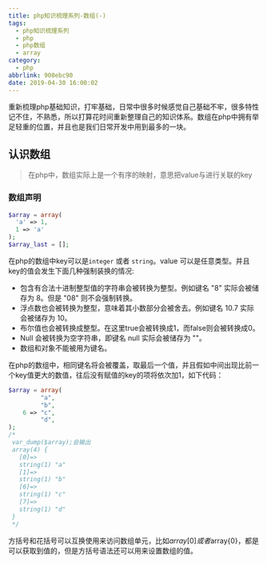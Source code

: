 ```yaml
---
title: php知识梳理系列-数组(-)
tags:
  - php知识梳理系列
  - php
  - php数组
  - array
category:
  - php
abbrlink: 908ebc90
date: 2019-04-30 16:00:02
---
```


  重新梳理php基础知识，打牢基础，日常中很多时候感觉自己基础不牢，很多特性记不住，不熟悉，所以打算花时间重新整理自己的知识体系。数组在php中拥有举足轻重的位置，并且也是我们日常开发中用到最多的一块。

## 认识数组

 > 在php中，数组实际上是一个有序的映射，意思把value与进行关联的key

<!-- more -->
### 数组声明
```php
$array = array(
  'a' => 1,
  1 => 'a'
);
$array_last = [];
```  

在php的数组中key可以是`integer` 或者 `string`。value 可以是任意类型。并且key的值会发生下面几种强制装换的情况:
 - 包含有合法十进制整型值的字符串会被转换为整型。例如键名 "8" 实际会被储存为 8。但是 "08" 则不会强制转换。
 - 浮点数也会被转换为整型，意味着其小数部分会被舍去。例如键名 10.7 实际会被储存为 10。
 - 布尔值也会被转换成整型。在这里true会被转换成1，而false则会被转换成0。
 - Null 会被转换为空字符串，即键名 null 实际会被储存为 ""。
 - 数组和对象不能被用为键名。

在php的数组中，相同键名将会被覆盖，取最后一个值，并且假如中间出现比前一个key值更大的数值，往后没有赋值的key的项将依次加1，如下代码：
```php
$array = array(
         "a",
         "b",
    6 => "c",
         "d",
);
/*
 var_dump($array);会输出
 array(4) {
   [0]=>
   string(1) "a"
   [1]=>
   string(1) "b"
   [6]=>
   string(1) "c"
   [7]=>
   string(1) "d"
 }
 */
```
方括号和花括号可以互换使用来访问数组单元，比如$array[0]或者$array{0}，都是可以获取到值的，但是方括号语法还可以用来设置数组的值。
